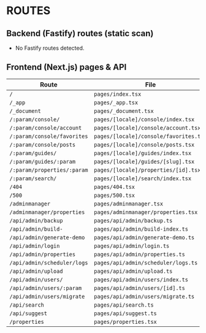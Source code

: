 # ROUTES

## Backend (Fastify) routes (static scan)
- No Fastify routes detected.

## Frontend (Next.js) pages & API

| Route | File |
|---|---|
| `/` | `pages/index.tsx` |
| `/_app` | `pages/_app.tsx` |
| `/_document` | `pages/_document.tsx` |
| `/:param/console/` | `pages/[locale]/console/index.tsx` |
| `/:param/console/account` | `pages/[locale]/console/account.tsx` |
| `/:param/console/favorites` | `pages/[locale]/console/favorites.tsx` |
| `/:param/console/posts` | `pages/[locale]/console/posts.tsx` |
| `/:param/guides/` | `pages/[locale]/guides/index.tsx` |
| `/:param/guides/:param` | `pages/[locale]/guides/[slug].tsx` |
| `/:param/properties/:param` | `pages/[locale]/properties/[id].tsx` |
| `/:param/search/` | `pages/[locale]/search/index.tsx` |
| `/404` | `pages/404.tsx` |
| `/500` | `pages/500.tsx` |
| `/adminmanager` | `pages/adminmanager.tsx` |
| `/adminmanager/properties` | `pages/adminmanager/properties.tsx` |
| `/api/admin/backup` | `pages/api/admin/backup.ts` |
| `/api/admin/build-` | `pages/api/admin/build-index.ts` |
| `/api/admin/generate-demo` | `pages/api/admin/generate-demo.ts` |
| `/api/admin/login` | `pages/api/admin/login.ts` |
| `/api/admin/properties` | `pages/api/admin/properties.ts` |
| `/api/admin/scheduler/logs` | `pages/api/admin/scheduler/logs.ts` |
| `/api/admin/upload` | `pages/api/admin/upload.ts` |
| `/api/admin/users/` | `pages/api/admin/users/index.ts` |
| `/api/admin/users/:param` | `pages/api/admin/users/[id].ts` |
| `/api/admin/users/migrate` | `pages/api/admin/users/migrate.ts` |
| `/api/search` | `pages/api/search.ts` |
| `/api/suggest` | `pages/api/suggest.ts` |
| `/properties` | `pages/properties.tsx` |